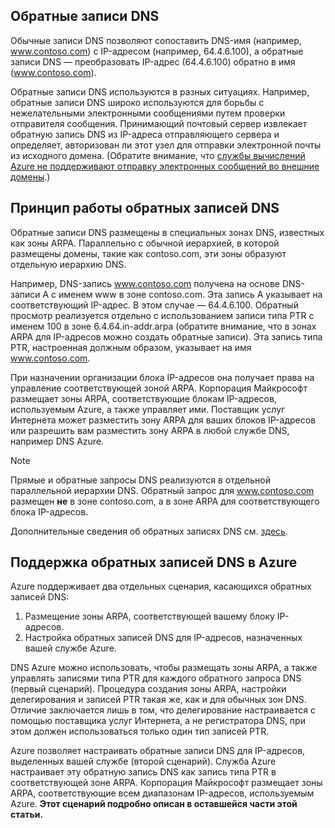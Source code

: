 ## <a name="what-is-reverse-dns"></a>Обратные записи DNS

Обычные записи DNS позволяют сопоставить DNS-имя (например, www.contoso.com) с IP-адресом (например, 64.4.6.100),  а обратные записи DNS — преобразовать IP-адрес (64.4.6.100) обратно в имя (www.contoso.com).

Обратные записи DNS используются в разных ситуациях. Например, обратные записи DNS широко используются для борьбы с нежелательными электронными сообщениями путем проверки отправителя сообщения.  Принимающий почтовый сервер извлекает обратную запись DNS из IP-адреса отправляющего сервера и определяет, авторизован ли этот узел для отправки электронной почты из исходного домена. (Обратите внимание, что [службы вычислений Azure не поддерживают отправку электронных сообщений во внешние домены](https://blogs.msdn.microsoft.com/mast/2016/04/04/sending-e-mail-from-azure-compute-resource-to-external-domains/).)

## <a name="how-reverse-dns-works"></a>Принцип работы обратных записей DNS

Обратные записи DNS размещены в специальных зонах DNS, известных как зоны ARPA.  Параллельно с обычной иерархией, в которой размещены домены, такие как contoso.com, эти зоны образуют отдельную иерархию DNS.

Например, DNS-запись www.contoso.com получена на основе DNS-записи А с именем www в зоне contoso.com.  Эта запись А указывает на соответствующий IP-адрес. В этом случае — 64.4.6.100.  Обратный просмотр реализуется отдельно с использованием записи типа PTR с именем 100 в зоне 6.4.64.in-addr.arpa (обратите внимание, что в зонах ARPA для IP-адресов можно создать обратные записи).  Эта запись типа PTR, настроенная должным образом, указывает на имя www.contoso.com.

При назначении организации блока IP-адресов она получает права на управление соответствующей зоной ARPA. Корпорация Майкрософт размещает зоны ARPA, соответствующие блокам IP-адресов, используемым Azure, а также управляет ими. Поставщик услуг Интернета может разместить зону ARPA для ваших блоков IP-адресов или разрешить вам разместить зону ARPA в любой службе DNS, например DNS Azure.

> [!NOTE]
> Прямые и обратные запросы DNS реализуются в отдельной параллельной иерархии DNS. Обратный запрос для www.contoso.com размещен **не** в зоне contoso.com, а в зоне ARPA для соответствующего блока IP-адресов.

Дополнительные сведения об обратных записях DNS см. [здесь](http://en.wikipedia.org/wiki/Reverse_DNS_lookup).

## <a name="azure-support-for-reverse-dns"></a>Поддержка обратных записей DNS в Azure

Azure поддерживает два отдельных сценария, касающихся обратных записей DNS:

1. Размещение зоны ARPA, соответствующей вашему блоку IP-адресов.
2. Настройка обратных записей DNS для IP-адресов, назначенных вашей службе Azure.

DNS Azure можно использовать, чтобы размещать зоны ARPA, а также управлять записями типа PTR для каждого обратного запроса DNS (первый сценарий).  Процедура создания зоны ARPA, настройки делегирования и записей PTR такая же, как и для обычных зон DNS.  Отличие заключается лишь в том, что делегирование настраивается с помощью поставщика услуг Интернета, а не регистратора DNS, при этом должен использоваться только один тип записей PTR.

Azure позволяет настраивать обратные записи DNS для IP-адресов, выделенных вашей службе (второй сценарий).  Служба Azure настраивает эту обратную запись DNS как запись типа PTR в соответствующей зоне ARPA.  Корпорация Майкрософт размещает зоны ARPA, соответствующие всем диапазонам IP-адресов, используемым Azure. **Этот сценарий подробно описан в оставшейся части этой статьи.**


<!--HONumber=Nov16_HO3-->


